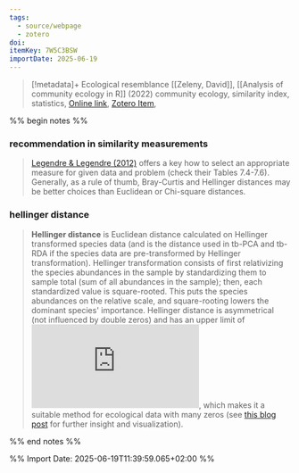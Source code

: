 ```yaml
---
tags:
  - source/webpage
  - zotero
doi: 
itemKey: 7W5C3BSW
importDate: 2025-06-19
---
```

>[!metadata]+
> Ecological resemblance
> [[Zeleny, David]], 
> [[Analysis of community ecology in R]] (2022)
> community ecology, similarity index, statistics, 
> [Online link](https://www.davidzeleny.net/anadat-r/doku.php/en:similarity), [Zotero Item](zotero://select/library/items/7W5C3BSW),

%% begin notes %%
### recommendation in similarity measurements
>[Legendre & Legendre (2012)](https://www.davidzeleny.net/anadat-r/doku.php/en:references "en:references") offers a key how to select an appropriate measure for given data and problem (check their Tables 7.4-7.6). Generally, as a rule of thumb, Bray-Curtis and Hellinger distances may be better choices than Euclidean or Chi-square distances.

### hellinger distance
> **Hellinger distance** is Euclidean distance calculated on Hellinger transformed species data (and is the distance used in tb-PCA and tb-RDA if the species data are pre-transformed by Hellinger transformation). Hellinger transformation consists of first relativizing the species abundances in the sample by standardizing them to sample total (sum of all abundances in the sample); then, each standardized value is square-rooted. This puts the species abundances on the relative scale, and square-rooting lowers the dominant species' importance. Hellinger distance is asymmetrical (not influenced by double zeros) and has an upper limit of ![sqrt{2}](https://www.davidzeleny.net/anadat-r/lib/plugins/mathpublish/img.php?img=433aa524e9356e61ee6606aa6779007c "sqrt{2}"), which makes it a suitable method for ecological data with many zeros (see [this blog post](https://davidzeleny.net/blog/2022/03/17/euclidean-distance-is-sensitive-to-double-zero-problem-while-hellinger-is-not-visualization/ "https://davidzeleny.net/blog/2022/03/17/euclidean-distance-is-sensitive-to-double-zero-problem-while-hellinger-is-not-visualization/") for further insight and visualization).


%% end notes %%

%% Import Date: 2025-06-19T11:39:59.065+02:00 %%
